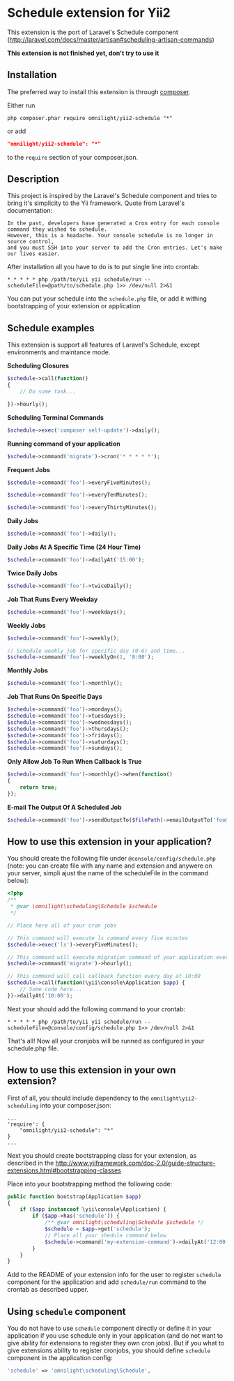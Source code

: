 Schedule extension for Yii2
===========================

This extension is the port of Laravel's Schedule component (http://laravel.com/docs/master/artisan#scheduling-artisan-commands)

**This extension is not finished yet, don't try to use it**

Installation
------------

The preferred way to install this extension is through [composer](http://getcomposer.org/download/).

Either run

```
php composer.phar require omnilight/yii2-schedule "*"
```

or add

```json
"omnilight/yii2-schedule": "*"
```

to the `require` section of your composer.json.

Description
-----------

This project is inspired by the Laravel's Schedule component and tries to bring it's simplicity to the Yii framework.
Quote from Laravel's documentation:

```
In the past, developers have generated a Cron entry for each console command they wished to schedule. 
However, this is a headache. Your console schedule is no longer in source control, 
and you must SSH into your server to add the Cron entries. Let's make our lives easier.
```

After installation all you have to do is to put single line into crontab:

```
* * * * * php /path/to/yii yii schedule/run --scheduleFile=@path/to/schedule.php 1>> /dev/null 2>&1
```

You can put your schedule into the `schedule.php` file, or add it withing bootstrapping of your extension or
application

Schedule examples
-----------------

This extension is support all features of Laravel's Schedule, except environments and maintance mode.

**Scheduling Closures**

```php
$schedule->call(function()
{
    // Do some task...

})->hourly();
```

**Scheduling Terminal Commands**

```php
$schedule->exec('composer self-update')->daily();
```

**Running command of your application**

```php
$schedule->command('migrate')->cron('* * * * *');
```

**Frequent Jobs**

```php
$schedule->command('foo')->everyFiveMinutes();

$schedule->command('foo')->everyTenMinutes();

$schedule->command('foo')->everyThirtyMinutes();
```

**Daily Jobs**

```php
$schedule->command('foo')->daily();
```

**Daily Jobs At A Specific Time (24 Hour Time)**

```php
$schedule->command('foo')->dailyAt('15:00');
```

**Twice Daily Jobs**

```php
$schedule->command('foo')->twiceDaily();
```

**Job That Runs Every Weekday**

```php
$schedule->command('foo')->weekdays();
```

**Weekly Jobs**

```php
$schedule->command('foo')->weekly();

// Schedule weekly job for specific day (0-6) and time...
$schedule->command('foo')->weeklyOn(1, '8:00');
```

**Monthly Jobs**

```php
$schedule->command('foo')->monthly();
```

**Job That Runs On Specific Days**

```php
$schedule->command('foo')->mondays();
$schedule->command('foo')->tuesdays();
$schedule->command('foo')->wednesdays();
$schedule->command('foo')->thursdays();
$schedule->command('foo')->fridays();
$schedule->command('foo')->saturdays();
$schedule->command('foo')->sundays();
```

**Only Allow Job To Run When Callback Is True**

```php
$schedule->command('foo')->monthly()->when(function()
{
    return true;
});
```

**E-mail The Output Of A Scheduled Job**

```php
$schedule->command('foo')->sendOutputTo($filePath)->emailOutputTo('foo@example.com');
```

How to use this extension in your application?
----------------------------------------------

You should create the following file under `@console/config/schedule.php` (note: you can create file with any name
and extension and anywere on your server, simpli ajust the name of the scheduleFile in the command below):

```php
<?php
/**
 * @var \omnilight\scheduling\Schedule $schedule
 */

// Place here all of your cron jobs

// This command will execute ls command every five minutes
$schedule->exec('ls')->everyFiveMinutes();

// This command will execute migration command of your application every hour
$schedule->command('migrate')->hourly();

// This command will call callback function every day at 10:00
$schedule->call(function(\yii\console\Application $app) {
    // Some code here...
})->dailyAt('10:00');

```

Next your should add the following command to your crontab:
```
* * * * * php /path/to/yii yii schedule/run --scheduleFile=@console/config/schedule.php 1>> /dev/null 2>&1
```

That's all! Now all your cronjobs will be runned as configured in your schedule.php file.

How to use this extension in your own extension?
------------------------------------------------

First of all, you should include dependency to the `omnilight\yii2-scheduling` into your composer.json:

```
...
'require': {
    "omnilight/yii2-schedule": "*"
}
...
```

Next you should create bootstrapping class for your extension, as described in the http://www.yiiframework.com/doc-2.0/guide-structure-extensions.html#bootstrapping-classes

Place into your bootstrapping method the following code:

```php
public function bootstrap(Application $app)
{
    if ($app instanceof \yii\console\Application) {
        if ($app->has('schedule')) {
            /** @var omnilight\scheduling\Schedule $schedule */
            $schedule = $app->get('schedule');
            // Place all your shedule command below
            $schedule->command('my-extension-command')->dailyAt('12:00');
        }
    }
}
```

Add to the README of your extension info for the user to register `schedule` component for the application
and add `schedule/run` command to the crontab as described upper.

Using `schedule` component
--------------------------

You do not have to use `schedule` component directly or define it in your application if you use schedule only in your application (and do not want to give ability for extensions to register they own cron jobs). But if you what to give extensions ability to register cronjobs, you should define `schedule` component in the application config:

```php
'schedule' => 'omnilight\scheduling\Schedule',
```
